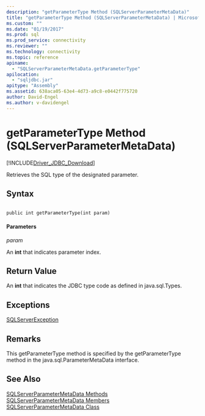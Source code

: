 ```yaml
---
description: "getParameterType Method (SQLServerParameterMetaData)"
title: "getParameterType Method (SQLServerParameterMetaData) | Microsoft Docs"
ms.custom: ""
ms.date: "01/19/2017"
ms.prod: sql
ms.prod_service: connectivity
ms.reviewer: ""
ms.technology: connectivity
ms.topic: reference
apiname: 
  - "SQLServerParameterMetaData.getParameterType"
apilocation: 
  - "sqljdbc.jar"
apitype: "Assembly"
ms.assetid: 638aca05-63e4-4d73-a9c8-e0442f775720
author: David-Engel
ms.author: v-davidengel
---
```

# getParameterType Method (SQLServerParameterMetaData)
[!INCLUDE[Driver_JDBC_Download](../../../includes/driver_jdbc_download.md)]

  Retrieves the SQL type of the designated parameter.  
  
## Syntax  
  
```  
  
public int getParameterType(int param)  
```  
  
#### Parameters  
 *param*  
  
 An **int** that indicates parameter index.  
  
## Return Value  
 An **int** that indicates the JDBC type code as defined in java.sql.Types.  
  
## Exceptions  
 [SQLServerException](../../../connect/jdbc/reference/sqlserverexception-class.md)  
  
## Remarks  
 This getParameterType method is specified by the getParameterType method in the java.sql.ParameterMetaData interface.  
  
## See Also  
 [SQLServerParameterMetaData Methods](../../../connect/jdbc/reference/sqlserverparametermetadata-methods.md)   
 [SQLServerParameterMetaData Members](../../../connect/jdbc/reference/sqlserverparametermetadata-members.md)   
 [SQLServerParameterMetaData Class](../../../connect/jdbc/reference/sqlserverparametermetadata-class.md)  
  
  
